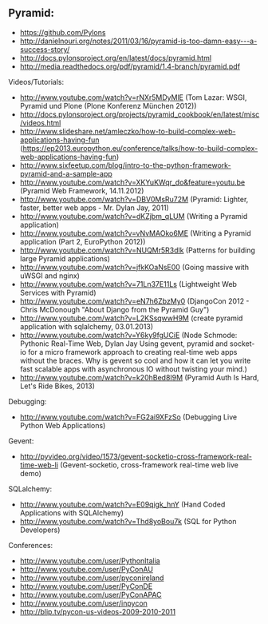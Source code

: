 ## Pyramid:

  - https://github.com/Pylons
  - http://danielnouri.org/notes/2011/03/16/pyramid-is-too-damn-easy---a-success-story/
  - http://docs.pylonsproject.org/en/latest/docs/pyramid.html
  - http://media.readthedocs.org/pdf/pyramid/1.4-branch/pyramid.pdf


  Videos/Tutorials:
  - http://www.youtube.com/watch?v=rNXr5MDyMlE (Tom Lazar: WSGI, Pyramid und Plone (Plone Konferenz München 2012))
  - http://docs.pylonsproject.org/projects/pyramid_cookbook/en/latest/misc/videos.html
  - http://www.slideshare.net/amleczko/how-to-build-complex-web-applications-having-fun (https://ep2013.europython.eu/conference/talks/how-to-build-complex-web-applications-having-fun)
  - http://www.sixfeetup.com/blog/intro-to-the-python-framework-pyramid-and-a-sample-app
  - http://www.youtube.com/watch?v=XKYuKWqr_do&feature=youtu.be (Pyramid Web Framework, 14.11.2012)
  - http://www.youtube.com/watch?v=DBV0MsRu72M (Pyramid: Lighter, faster, better web apps - Mr. Dylan Jay, 2011)
  - http://www.youtube.com/watch?v=dKZjbm_qLUM (Writing a Pyramid application)
  - http://www.youtube.com/watch?v=vNvMAOko6ME (Writing a Pyramid application (Part 2, EuroPython 2012))
  - http://www.youtube.com/watch?v=NUQMr5R3dlk (Patterns for building large Pyramid applications)
  - http://www.youtube.com/watch?v=jfkKOaNsE00 (Going massive with uWSGI and nginx)
  - http://www.youtube.com/watch?v=71Ln37E11Ls (Lightweight Web Services with Pyramid)
  - http://www.youtube.com/watch?v=eN7h6ZbzMy0 (DjangoCon 2012 - Chris McDonough "About Django from the Pyramid Guy")
  - http://www.youtube.com/watch?v=L2KSsqwwH9M (create pyramid application with sqlalchemy,  03.01.2013)
  - http://www.youtube.com/watch?v=Y6ky9fgUCiE (Node Schmode: Pythonic Real-Time Web, Dylan Jay
Using gevent, pyramid and socket-io for a micro framework approach to creating real-time web apps without the braces. Why is gevent so cool and how it can let you write fast scalable apps with asynchronous IO without twisting your mind.)
  - http://www.youtube.com/watch?v=k20hBed8I9M (Pyramid Auth Is Hard, Let's Ride Bikes, 2013)


Debugging:
  - http://www.youtube.com/watch?v=FG2ai9XFzSo (Debugging Live Python Web Applications)

Gevent:
  - http://pyvideo.org/video/1573/gevent-socketio-cross-framework-real-time-web-li (Gevent-socketio, cross-framework real-time web live demo)

SQLalchemy:
  - http://www.youtube.com/watch?v=E09qigk_hnY (Hand Coded Applications with SQLAlchemy)
  - http://www.youtube.com/watch?v=Thd8yoBou7k (SQL for Python Developers)



Conferences:
  - http://www.youtube.com/user/PythonItalia
  - http://www.youtube.com/user/PyConAU
  - http://www.youtube.com/user/pyconireland
  - http://www.youtube.com/user/PyConDE
  - http://www.youtube.com/user/PyConAPAC
  - http://www.youtube.com/user/inpycon
  - http://blip.tv/pycon-us-videos-2009-2010-2011